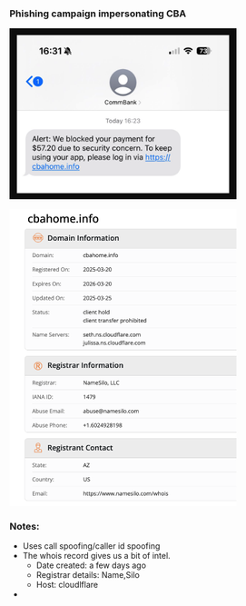 ### Phishing campaign impersonating CBA

<img
src="https://github.com/thequietlife/phishing-analysis/blob/2ba00078bd2b363dcc3b8cb022dceb4977be6d5e/images/cba%20scam.png"
alt="SMS supposedly from Commonwealth Bank" width="400"/>

<img
src="https://github.com/thequietlife/phishing-analysis/blob/2f001dc5ee98d097e417e18a7dfc5da5c162abc1/images/cba%20who%20is.png"
alt="whois record for cbahome[.]info" width="400"/>

### Notes:

* Uses call spoofing/caller id spoofing
* The whois record gives us a bit of intel.
  - Date created: a few days ago
  - Registrar details: Name,Silo
  - Host: cloudlflare
* 
